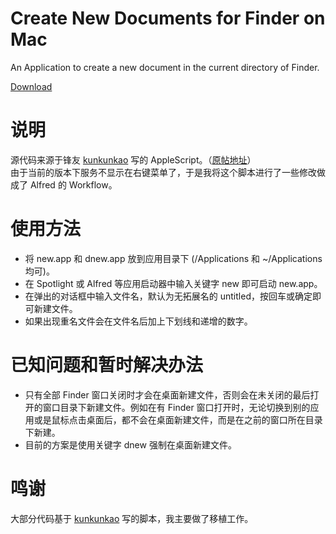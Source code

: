 # Create New Documents for Finder on Mac
An Application to create a new document in the current directory of Finder.  

[Download](https://github.com/hguandl/Mac-Finder-New-Document/releases/tag/0.1a)

# 说明
源代码来源于锋友 [kunkunkao](http://bbs.feng.com/home.php?mod=space&uid=329358) 写的 AppleScript。（[原帖地址](http://bbs.feng.com/read-htm-tid-315552.html)）  
由于当前的版本下服务不显示在右键菜单了，于是我将这个脚本进行了一些修改做成了 Alfred 的 Workflow。

# 使用方法
* 将 new.app 和 dnew.app 放到应用目录下 (/Applications 和 ~/Applications 均可)。
* 在 Spotlight 或 Alfred 等应用启动器中输入关键字 new 即可启动 new.app。
* 在弹出的对话框中输入文件名，默认为无拓展名的 untitled，按回车或确定即可新建文件。
* 如果出现重名文件会在文件名后加上下划线和递增的数字。

# 已知问题和暂时解决办法
* 只有全部 Finder 窗口关闭时才会在桌面新建文件，否则会在未关闭的最后打开的窗口目录下新建文件。例如在有 Finder 窗口打开时，无论切换到别的应用或是鼠标点击桌面后，都不会在桌面新建文件，而是在之前的窗口所在目录下新建。
* 目前的方案是使用关键字 dnew 强制在桌面新建文件。

# 鸣谢
大部分代码基于 [kunkunkao](http://bbs.feng.com/home.php?mod=space&uid=329358) 写的脚本，我主要做了移植工作。
